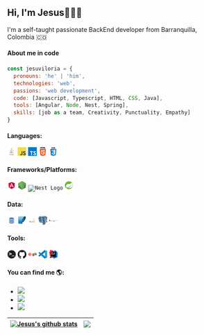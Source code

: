 ## Hi, I'm Jesus👋👨‍💻

I'm a self-taught passionate BackEnd developer from Barranquilla, Colombia 🇨🇴

#### About me in code

```js
const jesuviloria = {
  pronouns: 'he' | 'him',
  technologies: 'web',
  passions: 'web development',
  code: [Javascript, Typescript, HTML, CSS, Java],
  tools: [Angular, Node, Nest, Spring],
  skills: [job as a team, Creativity, Punctuality, Empathy]
}
```

#### Languages:

<code><img height="20px" alt="java" src="https://raw.githubusercontent.com/github/explore/5b3600551e122a3277c2c5368af2ad5725ffa9a1/topics/java/java.png"></code>
<code><img height="20px" alt="javascript" src="https://raw.githubusercontent.com/github/explore/80688e429a7d4ef2fca1e82350fe8e3517d3494d/topics/javascript/javascript.png"></code>
<code><img height="20px" alt="typescript" src="https://raw.githubusercontent.com/github/explore/80688e429a7d4ef2fca1e82350fe8e3517d3494d/topics/typescript/typescript.png"></code>
<code><img height="20px" alt="html" src="https://raw.githubusercontent.com/github/explore/80688e429a7d4ef2fca1e82350fe8e3517d3494d/topics/html/html.png"></code>
<code><img height="20px" alt="css" src="https://raw.githubusercontent.com/github/explore/80688e429a7d4ef2fca1e82350fe8e3517d3494d/topics/css/css.png"></code>
<br/>

#### Frameworks/Platforms:

<code><img height="20px" alt="angular" src="https://raw.githubusercontent.com/github/explore/80688e429a7d4ef2fca1e82350fe8e3517d3494d/topics/angular/angular.png"></code>
<code><img height="20px" alt="nodejs" src="https://raw.githubusercontent.com/github/explore/80688e429a7d4ef2fca1e82350fe8e3517d3494d/topics/nodejs/nodejs.png"></code>
<code><img height="20px" alt="Nest Logo" src="https://nestjs.com/img/logo-small.svg"></code>
<code><img height="20px" src="https://raw.githubusercontent.com/github/explore/80688e429a7d4ef2fca1e82350fe8e3517d3494d/topics/spring-boot/spring-boot.png"></code>
<br/>

#### Data:

<code><img height="20px" alt="sql" src="https://raw.githubusercontent.com/github/explore/80688e429a7d4ef2fca1e82350fe8e3517d3494d/topics/sql/sql.png"></code>
<code><img height="20px" alt="sqlite" src="https://raw.githubusercontent.com/github/explore/2d218e3aa252dc90eef269b34eeec1fbd15dc07e/topics/sqlite/sqlite.png"></code>
<code><img height="20px" alt="mysql" src="https://raw.githubusercontent.com/github/explore/80688e429a7d4ef2fca1e82350fe8e3517d3494d/topics/mysql/mysql.png"></code>
<code><img height="20px" alt="postgresql" src="https://raw.githubusercontent.com/github/explore/2d218e3aa252dc90eef269b34eeec1fbd15dc07e/topics/postgresql/postgresql.png"></code>
<code><img height="20px" alt="mongodb" src="https://raw.githubusercontent.com/github/explore/2d218e3aa252dc90eef269b34eeec1fbd15dc07e/topics/mongodb/mongodb.png"></code>
<br/>

#### Tools:

<code><img height="20px" alt="Terminal" src="https://raw.githubusercontent.com/github/explore/80688e429a7d4ef2fca1e82350fe8e3517d3494d/topics/terminal/terminal.png"></code>
<code><img height="20px" alt="GitHub" src="https://raw.githubusercontent.com/github/explore/78df643247d429f6cc873026c0622819ad797942/topics/github/github.png"></code>
<code><img height="20px" src="https://raw.githubusercontent.com/github/explore/80688e429a7d4ef2fca1e82350fe8e3517d3494d/topics/git/git.png"></code>
<code><img height="20px" alt="Visual Studio Code" src="https://raw.githubusercontent.com/github/explore/78df643247d429f6cc873026c0622819ad797942/topics/visual-studio-code/visual-studio-code.png"></code>
<code><img height="20px" src="https://raw.githubusercontent.com/github/explore/caa262eeb858e81282d6f651d6eef1f8730b54ba/topics/intellij-idea/intellij-idea.png"></code>
<br/>

#### You can find me 🌎:

- [<img height="20px" src="https://upload.wikimedia.org/wikipedia/commons/9/95/Instagram_logo_2022.svg">](https://www.instagram.com/jesuviloria_)
- [<img height="20px" src="https://upload.wikimedia.org/wikipedia/commons/c/ce/X_logo_2023.svg">](https://x.com/jesuviloria_)
- [<img height="20px" src="https://avatars.githubusercontent.com/u/1965106?s=200&v=4">](https://discordapp.com/users/455861780657209349)

| <a href="https://github.com/jesuviloria/github-readme-stats"><img align="center" src="https://github-readme-stats.vercel.app/api?username=jesuviloria&show_icons=true&include_all_commits=true&theme=buefy&hide_border=true" alt="Jesus's github stats" /></a> | <a href="https://github.com/jesuviloria/github-readme-stats"><img align="center" src="https://github-readme-stats.vercel.app/api/top-langs/?username=jesuviloria&layout=compact&theme=buefy&hide_border=true" /></a> |
| -------------------------------------------------------------------------------------------------------------------------------------------------------------------------------------------------------------------------------------------------------------- | -------------------------------------------------------------------------------------------------------------------------------------------------------------------------------------------------------------------- |
